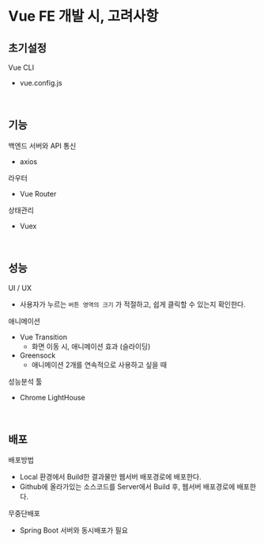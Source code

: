 # Vue FE 개발 시, 고려사항

## 초기설정

Vue CLI

- vue.config.js

<br>

## 기능

백엔드 서버와 API 통신

- axios

라우터

- Vue Router

상태관리

- Vuex

<br>

## 성능

UI / UX

- 사용자가 누르는 `버튼 영역의 크기` 가 적절하고, 쉽게 클릭할 수 있는지 확인한다.

애니메이션

- Vue Transition
  - 화면 이동 시, 애니메이션 효과 (슬라이딩)
- Greensock
  - 애니메이션 2개를 연속적으로 사용하고 싶을 때

성능분석 툴

- Chrome LightHouse

<br>

## 배포

배포방법

- Local 환경에서 Build한 결과물만 웹서버 배포경로에 배포한다.
- Github에 올라가있는 소스코드를 Server에서 Build 후, 웹서버 배포경로에 배포한다.

무중단배포

- Spring Boot 서버와 동시배포가 필요

